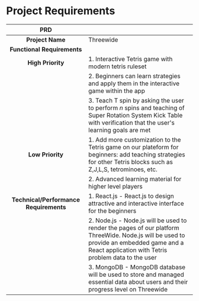 ﻿# Project Requirements

|                **PRD**                 |                                                                                                                                                                                                |
| :------------------------------------: | ---------------------------------------------------------------------------------------------------------------------------------------------------------------------------------------------- |
|            **Project Name**            | Threewide                                                                                                                                                                                      |
|      **Functional Requirements**       |                                                                                                                                                                                                |
|           **High Priority**            | 1. Interactive Tetris game with modern tetris ruleset                                                                                                                                          |
|                                        | 2. Beginners can learn strategies and apply them in the interactive game within the app                                                                                                        |
|                                        | 3. Teach T spin by asking the user to perform _n_ spins and teaching of Super Rotation System Kick Table with verification that the user's learning goals are met                              |
|            **Low Priority**            | 1. Add more customization to the Tetris game on our plateform for beginners: add teaching strategies for other Tetris blocks such as Z,J,L,S, tetrominoes, etc.                                |
|                                        | 2. Advanced learning material for higher level players                                                                                                                                         |
| **Technical/Performance Requirements** | 1. React.js - React.js to design attractive and interactive interface for the beginners                                                                                                        |
|                                        | 2. Node.js - Node.js will be used to render the pages of our platform ThreeWide. Node.js will be used to provide an embedded game and a React application with Tetris problem data to the user |
|                                        | 3. MongoDB - MongoDB database will be used to store and managed essential data about users and their progress level on Threewide                                                               |
